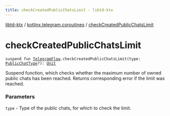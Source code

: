 ```yaml
---
title: checkCreatedPublicChatsLimit - libtd-ktx
---
```


[libtd-ktx](../index.html) / [kotlinx.telegram.coroutines](index.html) / [checkCreatedPublicChatsLimit](./check-created-public-chats-limit.html)

# checkCreatedPublicChatsLimit

`suspend fun `[`TelegramFlow`](../kotlinx.telegram.core/-telegram-flow/index.html)`.checkCreatedPublicChatsLimit(type: `[`PublicChatType`](https://tdlibx.github.io/td/docs/org/drinkless/td/libcore/telegram/TdApi.PublicChatType.html)`?): `[`Unit`](https://kotlinlang.org/api/latest/jvm/stdlib/kotlin/-unit/index.html)

Suspend function, which checks whether the maximum number of owned public chats has been reached.
Returns corresponding error if the limit was reached.

### Parameters

`type` - Type of the public chats, for which to check the limit.